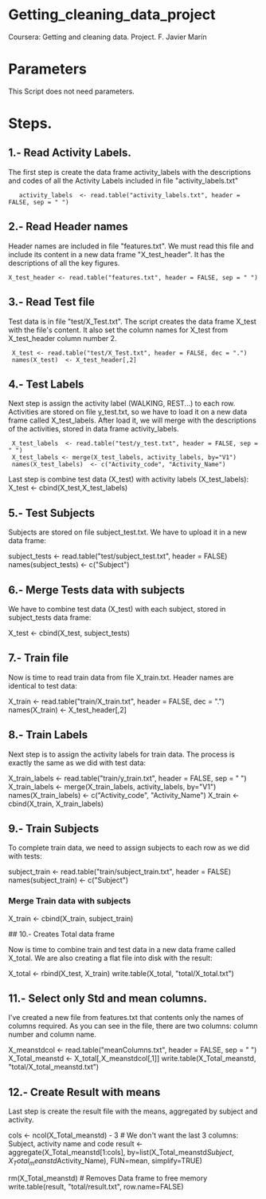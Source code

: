 Getting_cleaning_data_project
=============================

Coursera: Getting and cleaning data. Project.
F. Javier Marín 

# Parameters

This Script does not need parameters.


# Steps.

## 1.- Read Activity Labels.

The first step is create the data frame activity_labels with the descriptions and codes of all the Activity Labels included in file "activity_labels.txt"

       activity_labels  <- read.table("activity_labels.txt", header = FALSE, sep = " ")

## 2.- Read Header names 

Header names are included in file "features.txt". We must read this file and include its content in a new data frame "X_test_header". It has the descriptions of all the key figures.

    X_test_header <- read.table("features.txt", header = FALSE, sep = " ")

## 3.- Read Test file

Test data is in file "test/X_Test.txt". The script creates the data frame X_test with the file's content. It also set the column names for X_test from X_test_header column number 2. 

     X_test <- read.table("test/X_Test.txt", header = FALSE, dec = ".")  
     names(X_test)  <- X_test_header[,2]

## 4.- Test Labels

Next step is assign the activity label (WALKING, REST...) to each row. Activities are stored on file y_test.txt, so we have to load it on a new data frame called X_test_labels. After load it, we will merge with the descriptions of the activities, stored in data frame activity_labels. 

     X_test_labels  <- read.table("test/y_test.txt", header = FALSE, sep = " ")
     X_test_labels <- merge(X_test_labels, activity_labels, by="V1")
     names(X_test_labels)  <- c("Activity_code", "Activity_Name")

Last step is combine test data (X_test) with activity labels (X_test_labels): 
     X_test  <- cbind(X_test,X_test_labels)
  
## 5.- Test Subjects

Subjects are stored on file  subject_test.txt. We have to upload it in a new data frame:

  subject_tests  <- read.table("test/subject_test.txt", header = FALSE)
  names(subject_tests)  <- c("Subject")
  
## 6.- Merge Tests data with subjects

We have to combine test data (X_test) with each subject, stored in subject_tests data frame:

  X_test  <- cbind(X_test, subject_tests)
  
## 7.-  Train file

Now is time to read train data from file X_train.txt. Header names are identical to test data:

  X_train <- read.table("train/X_train.txt", header = FALSE, dec = ".")
  names(X_train) <- X_test_header[,2]
  
  
## 8.- Train Labels

Next step is to assign the activity labels for train data. The process is exactly the same as we did with test data:

  X_train_labels  <- read.table("train/y_train.txt", header = FALSE, sep = " ")
  X_train_labels <- merge(X_train_labels, activity_labels, by="V1")
  names(X_train_labels)  <- c("Activity_code", "Activity_Name")
  X_train  <- cbind(X_train, X_train_labels)
   
## 9.- Train Subjects

To complete train data, we need to assign subjects to each row as we did with tests:

  subject_train  <- read.table("train/subject_train.txt", header = FALSE)
  names(subject_train)  <- c("Subject")
  
 ### Merge Train data with subjects
  X_train  <- cbind(X_train, subject_train)
  
## 10.- Creates Total data frame 

Now is time to combine train and test data in a new data frame called X_total. We are also creating a flat file into disk with the result:

  X_total  <- rbind(X_test, X_train)
  write.table(X_total, "total/X_total.txt")

## 11.- Select only Std and mean columns. 

I've created a new file from features.txt that contents only the names of columns required. As you can see in the file, there are two columns: column number and column name.

  X_meanstdcol <- read.table("meanColumns.txt", header = FALSE, sep = " ")
  X_Total_meanstd <- X_total[,X_meanstdcol[,1]]
  write.table(X_Total_meanstd, "total/X_total_meanstd.txt")

## 12.- Create Result with means
  
Last step is create the result file with the means, aggregated by subject and activity.

  cols <- ncol(X_Total_meanstd) - 3   # We don't want the last 3 columns: Subject, activity name and code
  result  <- aggregate(X_Total_meanstd[1:cols], by=list(X_Total_meanstd$Subject, X_Total_meanstd$Activity_Name), FUN=mean, simplify=TRUE)
  
  rm(X_Total_meanstd)    # Removes Data frame to free memory
  write.table(result, "total/result.txt", row.name=FALSE)
